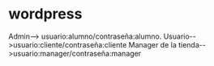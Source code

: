 # wordpress
Admin--> usuario:alumno/contraseña:alumno.
Usuario-->usuario:cliente/contraseña:cliente
Manager de la tienda-->usuario:manager/contraseña:manager